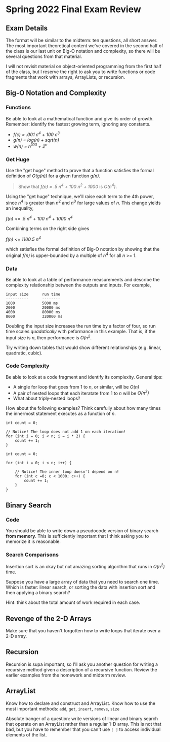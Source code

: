 # Spring 2022 Final Exam Review

## Exam Details

The format will be similar to the midterm: ten questions, all short answer. The most important theoretical content we've covered in the second half of the class is our last unit on Big-O notation and complexity, so there will be several questions from that material.

I will not revisit material on object-oriented programming from the first half of the class, but I reserve the right to ask you to write functions or code fragments that work with arrays, ArrayLists, or recursion.

## Big-O Notation and Complexity

### Functions
Be able to look at a mathematical function and give its order of growth. Remember: identify the fastest growing term, ignoring any constants.

- *f(c) = .001 c<sup>4</sup> + 100 c<sup>3</sup>*
- *g(n) = log(n) + sqrt(n)*
- *w(n) = n<sup>100</sup> + 2<sup>n</sup>*

### Get Huge
Use the "get huge" method to prove that a function satisfies the formal definition of *O(g(n))* for a given function *g(n)*.

> Show that *f(n) = .5 n<sup>4</sup> + 100 n<sup>2</sup> + 1000* is *O(n<sup>4</sup>)*.

Using the "get huge" technique, we'll raise each term to the 4th power, since *n*<sup>4</sup> is greater than *n*<sup>2</sup> and *n*<sup>0</sup> for large values of *n*. This change yields an inequality,

*f(n) <= .5 n<sup>4</sup> + 100 n<sup>4</sup> + 1000 n<sup>4</sup>*

Combining terms on the right side gives

*f(n) <= 1100.5 n<sup>4</sup>*

which satisfies the formal definition of Big-O notation by showing that the original *f(n)* is upper-bounded by a multiple of *n*<sup>4</sup> for all *n* >= 1.

### Data

Be able to look at a table of performance measurements and describe the complexity relationship between the outputs and inputs. For example,

```
input size      run time
----------      --------
1000            5000 ms
2000            20000 ms
4000            80000 ms
8000            320000 ms
```

Doubling the input size increases the run time by a factor of four, so run time scales *quadatically* with peformance in this example. That is, if the input size is *n*, then performance is *O(n<sup>2</sup>*.

Try writing down tables that would show different relationships (e.g. linear, quadratic, cubic).

### Code Complexity

Be able to look at a code fragment and identify its complexity. General tips:

- A single for loop that goes from 1 to *n*, or similar, will be *O(n)*
- A pair of nested loops that each iteratate from 1 to *n* will be *O(n<sup>2</sup>)*
- What about triply-nested loops?

How about the following examples? Think carefully about how many times the innermost statement executes as a function of *n*.

```
int count = 0;

// Notice! The loop does not add 1 on each iteration!
for (int i = 0; i < n; i = i * 2) {
    count += 1;
}
```

```
int count = 0;

for (int i = 0; i < n; i++) {

    // Notice! The inner loop doesn't depend on n!
    for (int c =0; c < 1000; c++) {
        count += 1;
    }
}
```


## Binary Search

### Code

You should be able to write down a pseudocode version of binary search **from memory**. This is sufficiently important that I think asking you to memorize it is reasonable.

### Search Comparisons

Insertion sort is an okay but not amazing sorting algorithm that runs in *O(n<sup>2</sup>)* time.

Suppose you have a large array of data that you need to search one time. Which is faster: linear search, or sorting the data with insertion sort and then applying a binary search?

Hint: think about the total amount of work required in each case.

## Revenge of the 2-D Arrays

Make sure that you haven't forgotten how to write loops that iterate over a 2-D array.

## Recursion

Recursion is supa important, so I'll ask you another question for writing a recursive method given a description of a recursive function. Review the earlier examples from the homework and midterm review.

## ArrayList

Know how to declare and construct and ArrayList. Know how to use the most important methods: `add`, `get`, `insert`, `remove`, `size`

Absolute banger of a question: write versions of linear and binary search that operate on an ArrayList rather than a regular 1-D array. This is not that bad, but you have to remember that you can't use `[ ]` to access individual elements of the list.



